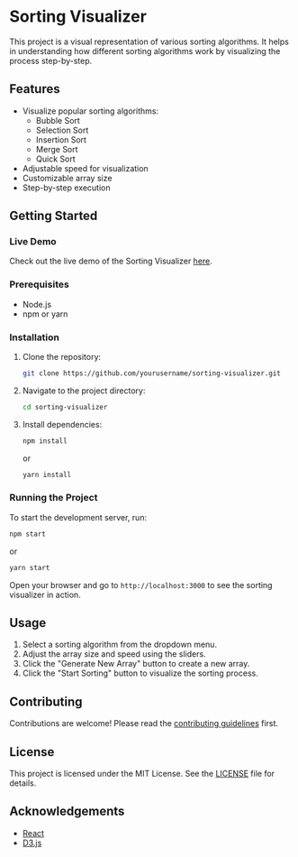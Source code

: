 # Sorting Visualizer

This project is a visual representation of various sorting algorithms. It helps in understanding how different sorting algorithms work by visualizing the process step-by-step.

## Features

- Visualize popular sorting algorithms:
  - Bubble Sort
  - Selection Sort
  - Insertion Sort
  - Merge Sort
  - Quick Sort
- Adjustable speed for visualization
- Customizable array size
- Step-by-step execution

## Getting Started

### Live Demo

Check out the live demo of the Sorting Visualizer [here](https://sortdynamic.netlify.app/).

### Prerequisites

- Node.js
- npm or yarn

### Installation

1. Clone the repository:
   ```bash
   git clone https://github.com/yourusername/sorting-visualizer.git
   ```
2. Navigate to the project directory:
   ```bash
   cd sorting-visualizer
   ```
3. Install dependencies:
   ```bash
   npm install
   ```
   or
   ```bash
   yarn install
   ```

### Running the Project

To start the development server, run:

```bash
npm start
```

or

```bash
yarn start
```

Open your browser and go to `http://localhost:3000` to see the sorting visualizer in action.

## Usage

1. Select a sorting algorithm from the dropdown menu.
2. Adjust the array size and speed using the sliders.
3. Click the "Generate New Array" button to create a new array.
4. Click the "Start Sorting" button to visualize the sorting process.

## Contributing

Contributions are welcome! Please read the [contributing guidelines](CONTRIBUTING.md) first.

## License

This project is licensed under the MIT License. See the [LICENSE](LICENSE) file for details.

## Acknowledgements

- [React](https://reactjs.org/)
- [D3.js](https://d3js.org/)
